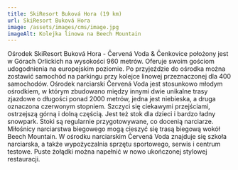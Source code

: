 ```yaml
---
title: SkiResort Buková Hora (19 km)
url: SkiResort Buková Hora
image: /assets/images/cms/image.jpg
imageAlt: Kolejka linowa na Beech Mountain
---
```

Ośrodek SkiResort Buková Hora - Červená Voda & Čenkovice położony jest w Górach Orlickich na wysokości 960 metrów. Oferuje swoim gościom udogodnienia na europejskim poziomie. Po przyjeździe do ośrodka można zostawić samochód na parkingu przy kolejce linowej przeznaczonej dla 400 samochodów. Ośrodek narciarski Červená Voda jest stosunkowo młodym ośrodkiem, w którym zbudowano między innymi dwie unikalne trasy zjazdowe o długości ponad 2000 metrów, jedna jest niebieska, a druga oznaczona czerwonym stopniem. Szczyci się ciekawymi przejściami, ostrzejszą górną i dolną częścią. Jest też stok dla dzieci i bardzo ładny snowpark. Stoki są regularnie przygotowywane, co docenią narciarze. Miłośnicy narciarstwa biegowego mogą cieszyć się trasą biegową wokół Beech Mountain. W ośrodku narciarskim Červená Voda znajduje się szkoła narciarska, a także wypożyczalnia sprzętu sportowego, serwis i centrum testowe. Puste żołądki można napełnić w nowo ukończonej stylowej restauracji.
